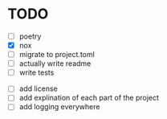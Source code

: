 # TODO
- [ ] poetry
- [x] nox
- [ ] migrate to project.toml
- [ ] actually write readme
- [ ] write tests
<!-- - [ ] migrate all slash command logic to different files -->
- [ ] add license
- [ ] add explination of each part of the project
- [ ] add logging everywhere 